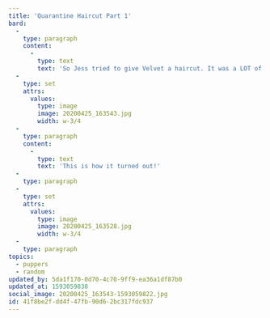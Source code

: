 ```yaml
---
title: 'Quarantine Haircut Part 1'
bard:
  -
    type: paragraph
    content:
      -
        type: text
        text: 'So Jess tried to give Velvet a haircut. It was a LOT of hair. And a lot of sneezing. Overall, don''t cut your dog''s hair if you have any dog allergies.'
  -
    type: set
    attrs:
      values:
        type: image
        image: 20200425_163543.jpg
        width: w-3/4
  -
    type: paragraph
    content:
      -
        type: text
        text: 'This is how it turned out!'
  -
    type: paragraph
  -
    type: set
    attrs:
      values:
        type: image
        image: 20200425_163528.jpg
        width: w-3/4
  -
    type: paragraph
topics:
  - puppers
  - random
updated_by: 5da1f170-0d70-4c70-9ff9-ea36a1df87b0
updated_at: 1593059838
social_image: 20200425_163543-1593059822.jpg
id: 41f8be2f-dd4f-47fb-90d6-2bc317fdc937
---
```

